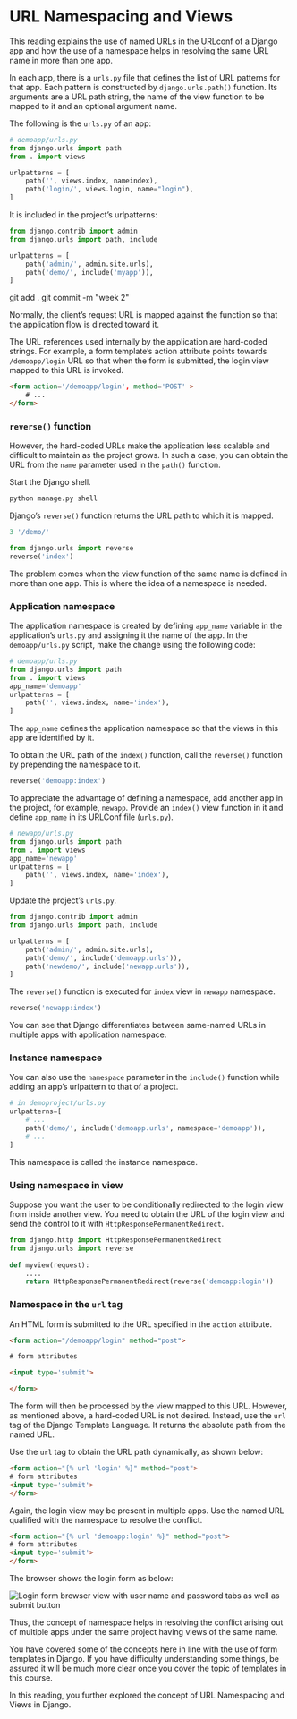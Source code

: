 # URL Namespacing and Views

This reading explains the use of named URLs in the URLconf of a Django app and how the use of a namespace helps in resolving the same URL name in more than one app.

In each app, there is a `urls.py` file that defines the list of URL patterns for that app. Each pattern is constructed by `django.urls.path()` function. Its arguments are a URL path string, the name of the view function to be mapped to it and an optional argument name.

The following is the `urls.py` of an app:

```python
# demoapp/urls.py
from django.urls import path
from . import views

urlpatterns = [
    path('', views.index, nameindex),
    path('login/', views.login, name="login"),
]
```

It is included in the project’s urlpatterns:

```python
from django.contrib import admin 
from django.urls import path, include 

urlpatterns = [ 
    path('admin/', admin.site.urls), 
    path('demo/', include('myapp')),
]
```
git add .
git commit -m "week 2"

Normally, the client’s request URL is mapped against the function so that the application flow is directed toward it. 

The URL references used internally by the application are hard-coded strings. For example, a form template’s action attribute points towards `/demoapp/login` URL so that when the form is submitted, the login view mapped to this URL is invoked.

```html
<form action='/demoapp/login', method='POST' >
    # ...
</form> 
```

### `reverse()` function

However, the hard-coded URLs make the application less scalable and difficult to maintain as the project grows. In such a case, you can obtain the URL from the `name` parameter used in the `path()` function.

Start the Django shell.

```bash
python manage.py shell
```

Django’s `reverse()` function returns the URL path to which it is mapped.

```python
3 '/demo/'
```

```python
from django.urls import reverse 
reverse('index')
```

The problem comes when the view function of the same name is defined in more than one app. This is where the idea of a namespace is needed.

### Application namespace

The application namespace is created by defining `app_name` variable in the application’s `urls.py` and assigning it the name of the app. In the `demoapp/urls.py` script, make the change using the following code:

```python
# demoapp/urls.py
from django.urls import path  
from . import views    
app_name='demoapp' 
urlpatterns = [  
    path('', views.index, name='index'),      
]
```

The `app_name` defines the application namespace so that the views in this app are identified by it.

To obtain the URL path of the `index()` function, call the `reverse()` function by prepending the namespace to it.

```python
reverse('demoapp:index')
```

To appreciate the advantage of defining a namespace, add another app in the project, for example, `newapp`. Provide an `index()` view function in it and define `app_name` in its URLConf file (`urls.py`).

```python
# newapp/urls.py 
from django.urls import path 
from . import views 
app_name='newapp' 
urlpatterns = [ 
    path('', views.index, name='index'), 
]
```

Update the project’s `urls.py`.

```python
from django.contrib import admin 
from django.urls import path, include 

urlpatterns = [ 
    path('admin/', admin.site.urls), 
    path('demo/', include('demoapp.urls')), 
    path('newdemo/', include('newapp.urls')), 
]
```

The `reverse()` function is executed for `index` view in `newapp` namespace.

```python
reverse('newapp:index')
```

You can see that Django differentiates between same-named URLs in multiple apps with application namespace.

### Instance namespace

You can also use the `namespace` parameter in the `include()` function while adding an app’s urlpattern to that of a project.

```python
# in demoproject/urls.py 
urlpatterns=[ 
    # ... 
    path('demo/', include('demoapp.urls', namespace='demoapp')), 
    # ... 
]
```

This namespace is called the instance namespace.

### Using namespace in view

Suppose you want the user to be conditionally redirected to the login view from inside another view. You need to obtain the URL of the login view and send the control to it with `HttpResponsePermanentRedirect`.

```python
from django.http import HttpResponsePermanentRedirect 
from django.urls import reverse 
  
def myview(request): 
    .... 
    return HttpResponsePermanentRedirect(reverse('demoapp:login'))
```

### Namespace in the `url` tag

An HTML form is submitted to the URL specified in the `action` attribute.

```html
<form action="/demoapp/login" method="post"> 

# form attributes 

<input type='submit'> 

</form> 
```

The form will then be processed by the view mapped to this URL. However, as mentioned above, a hard-coded URL is not desired. Instead, use the `url` tag of the Django Template Language. It returns the absolute path from the named URL.

Use the `url` tag to obtain the URL path dynamically, as shown below:

```html
<form action="{% url 'login' %}" method="post"> 
# form attributes 
<input type='submit'> 
</form> 
```

Again, the login view may be present in multiple apps. Use the named URL qualified with the namespace to resolve the conflict.

```html
<form action="{% url 'demoapp:login' %}" method="post"> 
# form attributes 
<input type='submit'> 
</form> 
```

The browser shows the login form as below:

![Login form browser view with user name and password tabs as well as submit button](login_form_screenshot.png)

Thus, the concept of namespace helps in resolving the conflict arising out of multiple apps under the same project having views of the same name.

You have covered some of the concepts here in line with the use of form templates in Django. If you have difficulty understanding some things, be assured it will be much more clear once you cover the topic of templates in this course.

In this reading, you further explored the concept of URL Namespacing and Views in Django.

